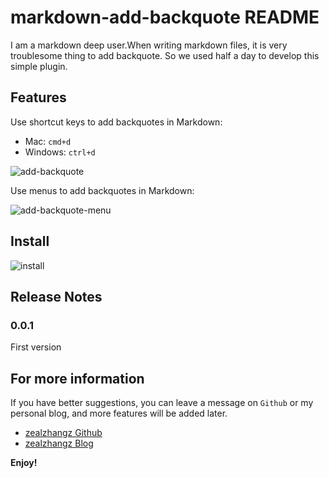 # markdown-add-backquote README

I am a markdown deep user.When writing markdown files, it is very troublesome thing to add backquote. So we used half a day to develop this simple plugin.

## Features

Use shortcut keys to add backquotes in Markdown:

- Mac: `cmd+d`
- Windows: `ctrl+d`

![add-backquote](https://www.zhangaoo.com/upload/2018/11/s5ejcdgl4kiunovlvnp8bnpuq0.gif)

Use menus to add backquotes in Markdown:

![add-backquote-menu](https://www.zhangaoo.com/upload/2018/11/uc1ilvvltah8rqauhtj09u9ttm.gif)

## Install

![install](https://www.zhangaoo.com/upload/2018/11/1nk66cbtdeh2ioc7sg9mfrgm11.png)

## Release Notes

### 0.0.1

First version

## For more information

If you have better suggestions, you can leave a message on `Github` or my personal blog, and more features will be added later.

* [zealzhangz Github](https://github.com/zealzhangz/markdown-add-backquote)
* [zealzhangz Blog](https://www.zhangaoo.com/article/markdown-add-backquote)

**Enjoy!**
